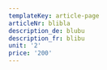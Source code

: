 ```yaml
---
templateKey: article-page
articleNr: blibla
description_de: blubu
description_fr: blibu
unit: '2'
price: '200'
---
```


